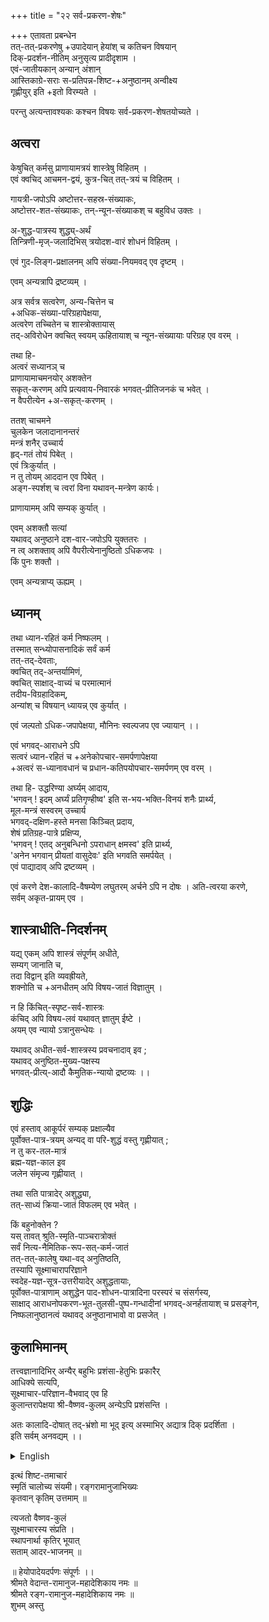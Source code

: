 +++
title = "२२ सर्व-प्रकरण-शेषः"

+++
एतावता प्रबन्धेन  
तत्-तत्-प्रकरणेषु +उपादेयान् हेयांश् च कतिचन विषयान्  
दिक्-प्रदर्शन-नीतिम् अनुसृत्य प्रादीदृशाम ।  
एवं-जातीयकान् अन्यान् अंशान्  
आस्तिकाग्रे-सराः स-प्रतिपन्न-शिष्ट-+अनुष्ठानम् अन्वीक्ष्य  
गृह्णीयुर् इति +इतो विरम्यते । 

परन्तु अत्यन्तावश्यकः कश्चन विषयः सर्व-प्रकरण-शेषतयोच्यते ।

## अत्वरा
केषुचित् कर्मसु प्राणायामत्रयं शास्त्रेषु विहितम् ।   
एवं क्वचिद् आचमन-द्वयं, कुत्र-चित् तत्-त्रयं च विहितम् ।  

गायत्री-जपोऽपि अष्टोत्तर-सहस्र-संख्याकः,  
अष्टोत्तर-शत-संख्याकः, तन्-न्यून-संख्याकश् च बहुविध उक्तः । 

अ-शुद्ध-पात्रस्य शुद्ध्य्-अर्थं  
तिन्त्रिणी-मृज्-जलादिभिस् त्रयोदश-वारं शोधनं विहितम् । 

एवं गुद-लिङ्ग-प्रक्षालनम् अपि संख्या-नियमवद् एव दृष्टम् । 

एवम् अन्यत्रापि द्रष्टव्यम् । 

अत्र सर्वत्र सत्वरेण, अन्य-चित्तेन च  
+अधिक-संख्या-परिग्रहापेक्षया,  
अत्वरेण तच्चितेन च शास्त्रोक्तायास्  
तद्-अविरोधेन क्वचित् स्वयम् ऊहितायाश् च न्यून-संख्यायाः परिग्रह एव वरम् । 

तथा हि-  
अत्वरं सध्यानञ् च  
प्राणायामाचमनयोर् अशक्तेन  
सकृत्-करणम् अपि प्रत्यवाय-निवारकं भगवत्-प्रीतिजनकं च भवेत् ।  
न वैपरीत्येन +अ-सकृत्-करणम् । 

ततश् चाचमने  
चुलकेन जलादानानन्तरं  
मन्त्रं शनैर् उच्चार्य  
हृद्-गतं तोयं पिबेत् ।  
एवं त्रिःकुर्यात् ।  
न तु तोयम् आददान एव पिबेत् ।  
अङ्ग-स्पर्शश् च त्वरां विना यथावन्-मन्त्रेण कार्यः।  

प्राणायामम् अपि सम्यक् कुर्यात् ।  

एवम् अशक्तौ सत्यां  
यथावद् अनुष्ठाने दश-वार-जपोऽपि युक्ततरः ।  
न त्व् अशक्ताव् अपि वैपरीत्येनानुष्ठितो ऽधिकजपः ।  
किं पुनः शक्तौ । 

एवम् अन्यत्राप्य् ऊह्यम् । 

## ध्यानम्
तथा ध्यान-रहितं कर्म निष्फलम् ।   
तस्मात् सन्ध्योपासनादिकं सर्वं कर्म  
तत्-तद्-देवताः,  
क्वचित् तद्-अन्तर्यामिणं,  
क्वचित् साक्षाद्-वाच्यं च परमात्मानं  
तदीय-विग्रहादिकम्,  
अन्यांश् च विषयान् ध्यायन्न् एव कुर्यात् । 

एवं जल्पतो ऽधिक-जपापेक्षया, मौनिनः स्वल्पजप एव ज्यायान् ।।

एवं भगवद्-आराधने ऽपि  
सत्वरं ध्यान-रहितं च +अनेकोपचार-समर्पणापेक्षया  
+अत्वरं स-ध्यानावधानं च प्रधान-कतिपयोपचार-समर्पणम् एव वरम् । 

तथा हि- उद्धरिण्या अर्घ्यम् आदाय,  
'भगवन् ! इदम् अर्घ्यं प्रतिगृण्हीष्व' इति स-भय-भक्ति-विनयं शनैः प्रार्थ्य,  
मूल-मन्त्रं सस्वरम् उच्चार्य  
भगवद्-दक्षिण-हस्ते मनसा किञ्चित् प्रदाय,  
शेषं प्रतिग्रह-पात्रे प्रक्षिप्य,  
'भगवन् ! एतद् अनुबन्धिनो ऽपराधान् क्षमस्व' इति प्रार्थ्य,  
'अनेन भगवान् प्रीयतां वासुदेवः' इति भगवति समर्पयेत् ।  
एवं पाद्यादाव् अपि द्रष्टव्यम् ।  

एवं करणे देश-कालादि-वैषम्येण लघुतरम् अर्चने ऽपि न दोषः । 
अति-त्वरया करणे,  
सर्वम् अकृत-प्रायम् एव । 

## शास्त्राधीति-निदर्शनम्
यद्य् एकम् अपि शास्त्रं संपूर्णम् अधीते,  
सम्यग् जानाति च,  
तदा विद्वान् इति व्यवह्रीयते,  
शक्नोति च +अनधीतम् अपि विषय-जातं विज्ञातुम् ।  

न हि किंचित्-स्पृष्ट-सर्व-शास्त्रः  
कंचिद् अपि विषय-लवं यथावत् ज्ञातुम् ईष्टे ।  
अयम् एव न्यायो ऽत्रानुसन्धेयः । 

यथावद् अधीत-सर्व-शास्त्रस्य प्रवचनादाव् इव ;  
यथावद् अनुष्ठित-मुख्य-पक्षस्य  
भगवत्-प्रीत्य्-आदौ कैमुतिक-न्यायो द्रष्टव्यः ।।

## शुद्धिः
एवं हस्ताव् आकूर्परं सम्यक् प्रक्षाल्यैव  
पूर्वोक्त-पात्र-त्रयम् अन्यद् वा परि-शुद्धं वस्तु गृह्णीयात् ;  
न तु कर-तल-मात्रं  
ब्रह्म-यज्ञ-काल इव  
जलेन संमृज्य गृह्णीयात् । 

तथा सति पात्रादेर् अशुद्ध्या,  
तत्-साध्यं क्रिया-जातं विफलम् एव भवेत् । 

किं बहुनोक्तेन ?  
यस् तावत् श्रुति-स्मृति-पाञ्चरात्रोक्तं  
सर्वं नित्य-नैमितिक-रूप-सत्-कर्म-जातं  
तत्-तत्-कालेषु यथा-वद् अनुतिष्ठति,  
तस्यापि सूक्ष्माचारापरिज्ञाने  
स्वदेह-यज्ञ-सूत्र-उत्तरीयादेर् अशुद्धतायाः,  
पूर्वोक्त-पात्राणाम् अशुद्धेन पाद-शोधन-पात्रादिना परस्परं च संसर्गस्य,  
साक्षाद् आराधनोपकरण-भूत-तुलसी-पुष्प-गन्धादीनां भगवद्-अनर्हतायाश् च प्रसङ्गेन,  
निष्फलानुष्ठानत्वं यथावद् अनुष्ठानाभावो वा प्रसजेत् । 

## कुलाभिमानम्
तत्त्वज्ञानादिभिर् अन्यैर् बहुभिः प्रशंसा-हेतुभिः प्रकारैर्  
आधिक्ये सत्यपि,  
सूक्ष्माचार-परिज्ञान-वैभवाद् एव हि  
कुलान्तरापेक्षया श्री-वैष्णव-कुलम् अन्येऽपि प्रशंसन्ति । 

अतः कालादि-दोषात् तद्-भ्रंशो मा भूद् इत्य् अस्माभिर् अद्यात्र दिक् प्रदर्शिता ।  
इति सर्वम् अनवद्यम् ।।

<details><summary>English</summary>

Despite being greater in terms of admirable qualities led by the knowledge of suchness,  
it is only because of the glory of the knowledge of fine conduct  
that the shrI-vaiShNava school is admired more than other schools even by others.

Hence, so that this may not be lost due to faults such as those of time, here today a direction has been shown by us.
</details>


इत्थं शिष्ट-तमाचारं  
स्मृतिं चालोच्य संयमी।
रङ्गरामानुजाभिख्यः  
कृतवान् कृतिम् उत्तमाम् ॥ 

त्यजतो वैष्णव-कुलं  
सूक्ष्माचारस्य संप्रति ।  
स्थापनार्था कृतिर् भूयात्  
सताम् आदर-भाजनम् ॥

॥ हेयोपादेयदर्पणः संपूर्णः ।।  
श्रीमते वेदान्त-रामानुज-महादेशिकाय नमः ॥  
श्रीमते रङ्ग-रामानुज-महादेशिकाय नमः ॥  
शुभम् अस्तु

